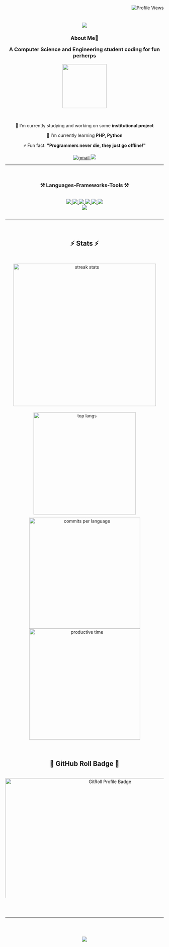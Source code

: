 <p align="right">
    <img src="https://komarev.com/ghpvc/?username=mdtanjimrahman&style=flat-square&color=6e5494&label=Profile+Views" alt="Profile Views" />
</p>

<h1 align="center">
    <img src="https://readme-typing-svg.herokuapp.com/?font=Righteous&size=35&center=true&vCenter=true&width=500&height=70&duration=3700&lines=Hi+There!+👀;+I'm+Tanjim+Rahman!;" />
</h1>

<h3 align="center">

  <div align="center">
 
 **About Me**💫

 </div>
 
  A Computer Science and Engineering student coding for fun perherps
  <br/>

   <div align="center">
 
<img align="center" height="140" src="https://i.imgflip.com/7m4wl6.gif"  />

 </div>
  </h3>


  <br/>

<div align="center">
 
 🔭 I’m currently studying and working on some **institutional project**
 
 🌱 I’m currently learning **PHP, Python**

⚡ Fun fact: **"Programmers never die, they just go offline!"**

 </div>


 <div align="center"> 
     <a href="https://mail.google.com/mail/?view=cm&fs=1&to=tanjimpromise252000@gmail.com" target="_blank">
     <img src="https://img.shields.io/badge/Gmail-D14836?style=for-the-badge&logo=gmail&logoColor=white" alt="gmail" />
  </a>
     <a href="https://wa.me/+8801740717087" target="_blank">
     <img src="https://img.shields.io/badge/Whatsapp-25FF0000?style=for-the-badge&logo=Whatsapp&logoColor=white" target="_blank" /> <!-- sqlite, safari, google-chrome are other good icon options -->
  </a>
</div>

<hr/>
<br/>
 
<h3 align="center">⚒️ Languages-Frameworks-Tools ⚒️</h3>
<br/>
<div align="center">
    <a href="https://code.visualstudio.com/" target="_blank"><img src="https://skillicons.dev/icons?i=vscode" /> </a>
    <a href="https://visualstudio.microsoft.com/" target="_blank"><img src="https://skillicons.dev/icons?i=visualstudio" /> </a>
    <a href="https://github.com/" target="_blank"><img src="https://skillicons.dev/icons?i=github" /> </a>
    <a href="https://www.figma.com/" target="_blank"><img src="https://skillicons.dev/icons?i=figma" /> </a>
    <a href="https://www.autodesk.com/products/autocad/free-trial" target="_blank"><img src="https://skillicons.dev/icons?i=autocad" /> </a>
    <a href="https://www.arduino.cc/en/software" target="_blank"><img src="https://skillicons.dev/icons?i=arduino" /> </a>
    <br/>
    <img src="https://skillicons.dev/icons?i=c,cpp,cs,dotnet,java,python,mysql,matlab,html,css,php,js" /><br>
</div>


<br/>
<hr/>



<br/>



<h2 align="center">⚡ Stats ⚡</h2>
<br>
<div align="center" style="display: flex; flex-wrap: wrap; justify-content: center;">
    <img width="453" src="https://github-readme-streak-stats.herokuapp.com/?user=mdtanjimrahman&count_private=true&theme=react&border_radius=10" alt="streak stats" style="margin: 10px;" />
    <img width="325" src="https://github-readme-stats.vercel.app/api/top-langs/?username=mdtanjimrahman&hide=html&langs_count=6&layout=compact&theme=react&border_radius=10&size_weight=0.5&count_weight=0.5" alt="top langs" style="margin: 10px;" />

<br/>


<img width="353" src="http://github-profile-summary-cards.vercel.app/api/cards/most-commit-language?username=mdtanjimrahman&theme=react&exclude=8&border=ffffff" alt="commits per language"/>
<img width="353" src="http://github-profile-summary-cards.vercel.app/api/cards/productive-time?username=mdtanjimrahman&theme=react&utcOffset=6&border=ffffff" alt="productive time"/>

</div>
<br/><br/>



<h2 align="center">🌟 GitHub Roll Badge 🌟</h2>
<br>
<div align="center">
  <a href="https://gitroll.io/profile/uNgYoKxY7HMUGpEtVLoauJqCTOLt1">
    <img src="https://gitroll.io/api/badges/profiles/v1/uNgYoKxY7HMUGpEtVLoauJqCTOLt1?theme=react" alt="GitRoll Profile Badge" style="max-width: 100%; height: auto; width: 650px; max-height: 380px;">
  </a>
  <br/>
</div>


<!--
<a href="https://www.facebook.com/rahman.tanjimm/" target="_blank">
    <img src="https://img.shields.io/badge/Facebook-0077B5?style=for-the-badge&logo=Facebook&logoColor=white" target="_blank" />
  </a>
  -->

<br/><br/>

<hr/>

<br/>

<h2 align="center">
    <img src="https://readme-typing-svg.herokuapp.com/?font=Righteous&size=35&center=true&vCenter=true&width=500&height=70&duration=3700&lines=Thanks+for+visiting!+👋;" />
</h2>
